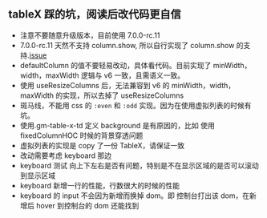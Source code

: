 ## tableX 踩的坑，阅读后改代码更自信

- 注意不要随意升级版本，目前使用 7.0.0-rc.11
- 7.0.0-rc.11 天然不支持 column.show, 所以自行实现了 column.show 的支持.[issue](https://github.com/tannerlinsley/react-table/issues/1665)
- defaultColumn 的值不要轻易改动，具体看代码。目前实现了 minWidth，width，maxWidth 逻辑与 v6 一致，且需语义一致。
- 使用 useResizeColumns 后，无法兼容到 v6 的 minWidth，width，maxWidth 的实现，所以去掉了 useResizeColumns
- 斑马线，不能用 css 的 `:even` 和 `:odd` 实现。因为在使用虚拟列表的时候有坑。
- 使用.gm-table-x-td 定义 background 是有原因的，比如 使用 fixedColumnHOC 时候的背景穿透问题
- 虚拟列表的实现是 copy 了一份 TableX，请保证一致
- 改动需要考虑 keyboard 那边
- keyboard 测试 向上下左右是否有问题，特别是不在显示区域的是否可以滚动到显示区域
- keyboard 新增一行的性能，行数很大的时候的性能
- keyboard 的 input 不会因为新增而换掉 dom。即 控制台打出该 dom，在新增后 hover 到控制台的 dom 还能找到
